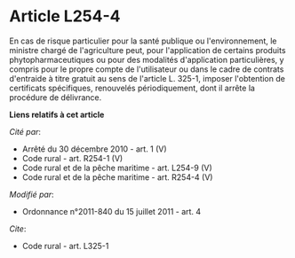 # Article L254-4

En cas de risque particulier pour la santé publique ou l'environnement, le ministre chargé de l'agriculture peut, pour
l'application de certains produits phytopharmaceutiques ou pour des modalités d'application particulières, y compris pour le
propre compte de l'utilisateur ou dans le cadre de contrats d'entraide à titre gratuit au sens de l'article L. 325-1, imposer
l'obtention de certificats spécifiques, renouvelés périodiquement, dont il arrête la procédure de délivrance.

**Liens relatifs à cet article**

_Cité par_:

  - Arrêté du 30 décembre 2010 - art. 1 (V)
  - Code rural - art. R254-1 (V)
  - Code rural et de la pêche maritime - art. L254-9 (V)
  - Code rural et de la pêche maritime - art. R254-4 (V)

_Modifié par_:

  - Ordonnance n°2011-840 du 15 juillet 2011 - art. 4

_Cite_:

  - Code rural - art. L325-1
